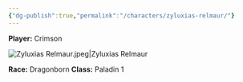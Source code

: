 ```yaml
---
{"dg-publish":true,"permalink":"/characters/zyluxias-relmaur/"}
---
```



**Player:** Crimson

![Zyluxias Relmaur.jpeg|Zyluxias Relmaur](/img/user/Assets/Zyluxias%20Relmaur.jpeg)

**Race:** Dragonborn
**Class:** Paladin 1
